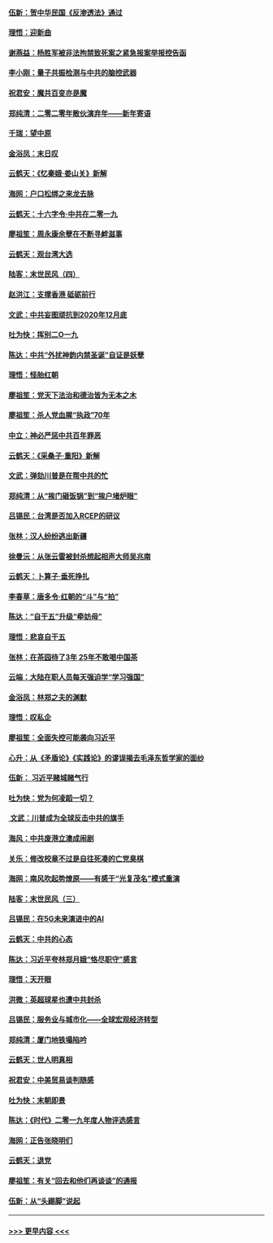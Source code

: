 #### [伍新：贺中华民国《反渗透法》通过](../pages/nsc993/n11761994.md?t=01021401) 
#### [理悟：迎新曲](../pages/nsc993/n11761152.md?t=01021401) 
#### [谢燕益：杨胜军被非法拘禁致死案之紧急报案举报控告函](../pages/nsc993/n11756134.md?t=01021401) 
#### [李小刚：量子共振检测与中共的脑控武器](../pages/nsc993/n11754518.md?t=01021401) 
#### [祝君安：魔共百变亦是魔](../pages/nsc993/n11754469.md?t=01021401) 
#### [郑纯清：二零二零年散伙演弃年——新年寄语](../pages/nsc993/n11754195.md?t=01021401) 
#### [千瑞：望中原](../pages/nsc993/n11754159.md?t=01021401) 
#### [金浴凤：末日叹](../pages/nsc993/n11752359.md?t=01021401) 
#### [云鹤天：《忆秦娥‧娄山关》新解](../pages/nsc993/n11752348.md?t=01021401) 
#### [海网：户口松绑之来龙去脉](../pages/nsc993/n11752328.md?t=01021401) 
#### [云鹤天：十六字令‧中共在二零一九](../pages/nsc993/n11752305.md?t=01021401) 
#### [廖祖笙：周永康余孽在不断寻衅滋事](../pages/nsc993/n11751013.md?t=01021401) 
#### [云鹤天：观台湾大选](../pages/nsc993/n11751007.md?t=01021401) 
#### [陆客：末世民风（四）](../pages/nsc993/n11749203.md?t=01021401) 
#### [赵洪江：支撑香港 砥砺前行](../pages/nsc993/n11748482.md?t=01021401) 
#### [文武：中共妄图顽抗到2020年12月底](../pages/nsc993/n11748446.md?t=01021401) 
#### [吐为快：挥别二O一九](../pages/nsc993/n11748411.md?t=01021401) 
#### [陈达：中共“外扰神韵内禁圣诞”自证是妖孽](../pages/nsc993/n11748226.md?t=01021401) 
#### [理悟：怪胎红朝](../pages/nsc993/n11748206.md?t=01021401) 
#### [廖祖笙：党天下法治和德治皆为无本之木](../pages/nsc993/n11748135.md?t=01021401) 
#### [廖祖笙：杀人党血腥“执政”70年](../pages/nsc993/n11745144.md?t=01021401) 
#### [中立：神必严惩中共百年罪恶](../pages/nsc993/n11744970.md?t=01021401) 
#### [云鹤天：《采桑子‧重阳》新解](../pages/nsc993/n11744948.md?t=01021401) 
#### [文武：弹劾川普是在帮中共的忙](../pages/nsc993/n11744758.md?t=01021401) 
#### [郑纯清：从“挨门砸饭锅”到“挨户堵炉眼”](../pages/nsc993/n11744745.md?t=01021401) 
#### [吕锡民：台湾是否加入RCEP的研议](../pages/nsc993/n11744701.md?t=01021401) 
#### [张林：汉人纷纷逃出新疆](../pages/nsc993/n11743530.md?t=01021401) 
#### [徐曼沅：从张云雷被封杀想起相声大师吴兆南](../pages/nsc993/n11741816.md?t=01021401) 
#### [云鹤天：卜算子‧垂死挣扎](../pages/nsc993/n11739956.md?t=01021401) 
#### [李春草：唐多令‧红朝的“斗”与“拍”](../pages/nsc993/n11739830.md?t=01021401) 
#### [陈达：“自干五”升级“牵妨母”](../pages/nsc993/n11739724.md?t=01021401) 
#### [理悟：悲哀自干五](../pages/nsc993/n11739547.md?t=01021401) 
#### [张林：在茶园待了3年 25年不敢喝中国茶](../pages/nsc993/n11739240.md?t=01021401) 
#### [云端：大陆在职人员每天强迫学“学习强国”](../pages/nsc993/n11738735.md?t=01021401) 
#### [金浴凤：林郑之夫的渊默](../pages/nsc993/n11737735.md?t=01021401) 
#### [理悟：叹私企](../pages/nsc993/n11737715.md?t=01021401) 
#### [廖祖笙：全面失控可能袭向习近平](../pages/nsc993/n11737704.md?t=01021401) 
#### [心升：从《矛盾论》《实践论》的谬误揭去毛泽东哲学家的面纱](../pages/nsc993/n11736962.md?t=01021401) 
#### [伍新： 习近平赌城赌气行](../pages/nsc993/n11736929.md?t=01021401) 
#### [吐为快：党为何凌蹈一切？](../pages/nsc993/n11736915.md?t=01021401) 
#### [ 文武：川普成为全球反击中共的旗手](../pages/nsc993/n11736882.md?t=01021401) 
#### [海风：中共废港立澳成闹剧](../pages/nsc993/n11735857.md?t=01021401) 
#### [关乐：修改校章不过是自往死凑的亡党臭棋](../pages/nsc993/n11735097.md?t=01021401) 
#### [海网：南风吹起势燎原——有感于“光复茂名”模式重演](../pages/nsc993/n11732308.md?t=01021401) 
#### [陆客：末世民风（三）](../pages/nsc993/n11732211.md?t=01021401) 
#### [吕锡民：在5G未来演进中的AI](../pages/nsc993/n11730010.md?t=01021401) 
#### [云鹤天：中共的心态](../pages/nsc993/n11729906.md?t=01021401) 
#### [陈达：习近平夸林郑月娥“恪尽职守”感言](../pages/nsc993/n11729881.md?t=01021401) 
#### [理悟：天开眼](../pages/nsc993/n11729699.md?t=01021401) 
#### [洪微：英超球星也遭中共封杀](../pages/nsc993/n11727243.md?t=01021401) 
#### [吕锡民：服务业与城市化——全球宏观经济转型](../pages/nsc993/n11725845.md?t=01021401) 
#### [郑纯清：厦门地铁塌陷吟](../pages/nsc993/n11725813.md?t=01021401) 
#### [云鹤天：世人明真相](../pages/nsc993/n11725621.md?t=01021401) 
#### [祝君安：中美贸易谈判随感](../pages/nsc993/n11725609.md?t=01021401) 
#### [吐为快：末朝即景](../pages/nsc993/n11723365.md?t=01021401) 
#### [陈达：《时代》二零一九年度人物评选感言](../pages/nsc993/n11723337.md?t=01021401) 
#### [海网：正告张晓明们](../pages/nsc993/n11723228.md?t=01021401) 
#### [云鹤天：退党](../pages/nsc993/n11723056.md?t=01021401) 
#### [廖祖笙：有关“回去和他们再谈谈”的通报](../pages/nsc993/n11722442.md?t=01021401) 
#### [伍新：从“头踢脚”说起](../pages/nsc993/n11722429.md?t=01021401) 

----
#### [ >>> 更早内容 <<< ](../indexes/nsc993-earlier.md)
